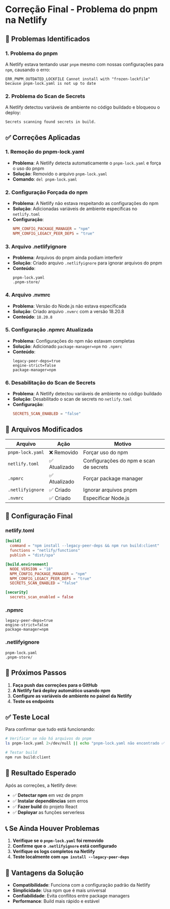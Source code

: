 # Correção Final - Problema do pnpm na Netlify

## 🐛 Problemas Identificados

### 1. Problema do pnpm
A Netlify estava tentando usar `pnpm` mesmo com nossas configurações para `npm`, causando o erro:
```
ERR_PNPM_OUTDATED_LOCKFILE Cannot install with "frozen-lockfile" because pnpm-lock.yaml is not up to date
```

### 2. Problema do Scan de Secrets
A Netlify detectou variáveis de ambiente no código buildado e bloqueou o deploy:
```
Secrets scanning found secrets in build.
```

## ✅ Correções Aplicadas

### 1. Remoção do pnpm-lock.yaml
- **Problema**: A Netlify detecta automaticamente o `pnpm-lock.yaml` e força o uso do pnpm
- **Solução**: Removido o arquivo `pnpm-lock.yaml`
- **Comando**: `del pnpm-lock.yaml`

### 2. Configuração Forçada do npm
- **Problema**: A Netlify não estava respeitando as configurações do npm
- **Solução**: Adicionadas variáveis de ambiente específicas no `netlify.toml`
- **Configuração**:
  ```toml
  NPM_CONFIG_PACKAGE_MANAGER = "npm"
  NPM_CONFIG_LEGACY_PEER_DEPS = "true"
  ```

### 3. Arquivo .netlifyignore
- **Problema**: Arquivos do pnpm ainda podiam interferir
- **Solução**: Criado arquivo `.netlifyignore` para ignorar arquivos do pnpm
- **Conteúdo**:
  ```
  pnpm-lock.yaml
  .pnpm-store/
  ```

### 4. Arquivo .nvmrc
- **Problema**: Versão do Node.js não estava especificada
- **Solução**: Criado arquivo `.nvmrc` com a versão 18.20.8
- **Conteúdo**: `18.20.8`

### 5. Configuração .npmrc Atualizada
- **Problema**: Configurações do npm não estavam completas
- **Solução**: Adicionado `package-manager=npm` no `.npmrc`
- **Conteúdo**:
  ```
  legacy-peer-deps=true
  engine-strict=false
  package-manager=npm
  ```

### 6. Desabilitação do Scan de Secrets
- **Problema**: A Netlify detectou variáveis de ambiente no código buildado
- **Solução**: Desabilitado o scan de secrets no `netlify.toml`
- **Configuração**:
  ```toml
  SECRETS_SCAN_ENABLED = "false"
  ```

## 📁 Arquivos Modificados

| Arquivo | Ação | Motivo |
|---------|------|--------|
| `pnpm-lock.yaml` | ❌ Removido | Forçar uso do npm |
| `netlify.toml` | ✅ Atualizado | Configurações do npm e scan de secrets |
| `.npmrc` | ✅ Atualizado | Forçar package manager |
| `.netlifyignore` | ✅ Criado | Ignorar arquivos pnpm |
| `.nvmrc` | ✅ Criado | Especificar Node.js |

## 🔧 Configuração Final

### netlify.toml
```toml
[build]
  command = "npm install --legacy-peer-deps && npm run build:client"
  functions = "netlify/functions"
  publish = "dist/spa"

[build.environment]
  NODE_VERSION = "18"
  NPM_CONFIG_PACKAGE_MANAGER = "npm"
  NPM_CONFIG_LEGACY_PEER_DEPS = "true"
  SECRETS_SCAN_ENABLED = "false"

[security]
  secrets_scan_enabled = false
```

### .npmrc
```
legacy-peer-deps=true
engine-strict=false
package-manager=npm
```

### .netlifyignore
```
pnpm-lock.yaml
.pnpm-store/
```

## 🚀 Próximos Passos

1. **Faça push das correções para o GitHub**
2. **A Netlify fará deploy automático usando npm**
3. **Configure as variáveis de ambiente no painel da Netlify**
4. **Teste os endpoints**

## ✅ Teste Local

Para confirmar que tudo está funcionando:

```bash
# Verificar se não há arquivos do pnpm
ls pnpm-lock.yaml 2>/dev/null || echo "pnpm-lock.yaml não encontrado ✅"

# Testar build
npm run build:client
```

## 🎯 Resultado Esperado

Após as correções, a Netlify deve:
- ✅ **Detectar npm** em vez de pnpm
- ✅ **Instalar dependências** sem erros
- ✅ **Fazer build** do projeto React
- ✅ **Deployar** as funções serverless

## 📞 Se Ainda Houver Problemas

1. **Verifique se o `pnpm-lock.yaml` foi removido**
2. **Confirme que o `.netlifyignore` está configurado**
3. **Verifique os logs completos na Netlify**
4. **Teste localmente com `npm install --legacy-peer-deps`**

## 🎉 Vantagens da Solução

- **Compatibilidade**: Funciona com a configuração padrão da Netlify
- **Simplicidade**: Usa npm que é mais universal
- **Confiabilidade**: Evita conflitos entre package managers
- **Performance**: Build mais rápido e estável
